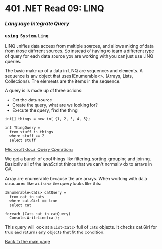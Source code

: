 # 401 .NET Read 09: LINQ
### *Language Integrate Query*
### `using System.Linq`

LINQ unifies data access from multiple sources, and allows mixing of data from those different sources. So instead of having to learn a different type of query for each data source you are working with you can just use LINQ queries.

The basic make up of a data in LINQ are sequences and elements.  A sequence is any object that uses IEnumerable<>. (Arrays, Lists, Collections).  The elements are the items in the sequence.

A query is is made up of three actions:
  + Get the data source
  + Create the query, what are we looking for?
  + Execute the query, find the thing


```
int[] things = new in[]{1, 2, 3, 4, 5};

int ThingQuery =
  from stuff in things
  where stuff == 2
  select stuff
```


[Microsoft docs: Query Operations](https://docs.microsoft.com/en-us/dotnet/csharp/programming-guide/concepts/linq/basic-linq-query-operations)<br>


We get a bunch of cool things like filtering, sorting, grouping and joining.  Basically all of the javaScript things that we can't normally do to arrays in C#.

Array are enumerable because the are arrays.  When working with data structures like a `List<>` the query looks like this:
  ```
  IEnumerable<Cats> catQuery =
    from cat in cats
    where cat.Girl == true
    select cat 

  foreach (Cats cat in catQuery)
    Console.WriteLine(cat);
  ```
This query will look at a `List<Cats>` full of `Cats` objects.  It checks cat.Girl for true and returns any objects that fit the condition.


[Back to the main page](../README.md) 
